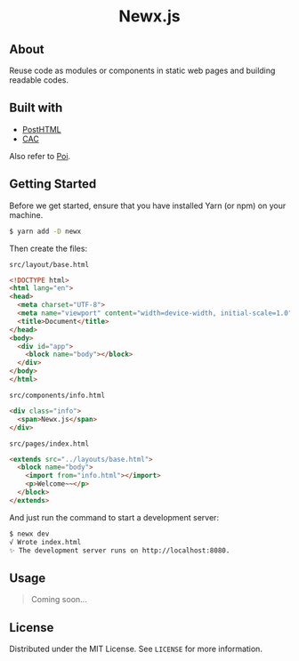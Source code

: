 <p align="center">
  <h1 align="center">Newx.js</h1>
  <p align="center">
    <!-- An awesome README template to jumpstart your projects! -->
  </p>
</p>

## About

Reuse code as modules or components in static web pages and building readable codes.

## Built with

* [PostHTML](https://www.npmjs.com/package/posthtml)
* [CAC](https://www.npmjs.com/package/cac)

Also refer to [Poi](https://github.com/egoist/poi).

## Getting Started

Before we get started, ensure that you have installed Yarn (or npm) on your machine.

```bash
$ yarn add -D newx
```

Then create the files:

`src/layout/base.html`

```html
<!DOCTYPE html>
<html lang="en">
<head>
  <meta charset="UTF-8">
  <meta name="viewport" content="width=device-width, initial-scale=1.0">
  <title>Document</title>
</head>
<body>
  <div id="app">
    <block name="body"></block>
  </div>
</body>
</html>
```

`src/components/info.html`

```html
<div class="info">
  <span>Newx.js</span>
</div>
```

`src/pages/index.html`

```html
<extends src="../layouts/base.html">
  <block name="body">
    <import from="info.html"></import>
    <p>Welcome~~</p>
  </block>
</extends>
```

And just run the command to start a development server:

```bash
$ newx dev
√ Wrote index.html
✨ The development server runs on http://localhost:8080.
```

## Usage

> Coming soon...

## License

Distributed under the MIT License. See `LICENSE` for more information.
